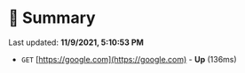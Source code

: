 # 📖 Summary
Last updated: **11/9/2021, 5:10:53 PM**

- `GET` [https://google.com](https://google.com) - **Up** (136ms)
